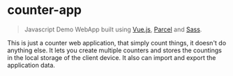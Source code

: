 # counter-app

> Javascript Demo WebApp built using [Vue.js](https://vuejs.org/), [Parcel](https://parceljs.org/) and [Sass](https://sass-lang.com/).

This is just a counter web application, that simply count things, it doesn't do anything else. It lets you create multiple counters and stores the countings in the local storage of the client device. It also can import and export the application data.

